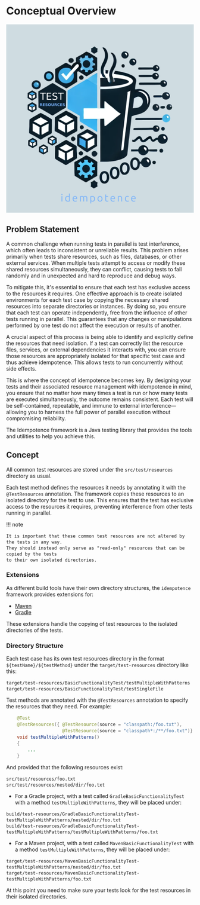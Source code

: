 # Conceptual Overview

<p align="center">
  <img src="../../assets/images/idempotence-4-1.webp" />
</p>

## Problem Statement

A common challenge when running tests in parallel is test interference, which often leads to inconsistent or unreliable
results. This problem arises primarily when tests share resources, such as files, databases, or other external services.
When multiple tests attempt to access or modify these shared resources simultaneously, they can conflict, causing tests
to fail randomly and in unexpected and hard to reproduce and debug ways. 

To mitigate this, it's essential to ensure that each test has exclusive access to the resources it requires.
One effective approach is to create isolated environments for each test case by copying the necessary shared resources
into separate directories or instances. By doing so, you ensure that each test can operate independently, free from the
influence of other tests running in parallel. This guarantees that any changes or manipulations performed by one test
do not affect the execution or results of another.

A crucial aspect of this process is being able to identify and explicitly define the resources that need isolation.
If a test can correctly list the resource files, services, or external dependencies it interacts with, you can ensure
those resources are appropriately isolated for that specific test case and thus achieve idempotence.
This allows tests to run concurrently without side effects.

This is where the concept of idempotence becomes key. By designing your tests and their associated resource management
with idempotence in mind, you ensure that no matter how many times a test is run or how many tests are executed
simultaneously, the outcome remains consistent. Each test will be self-contained, repeatable, and immune to external
interference—allowing you to harness the full power of parallel execution without compromising reliability.

The Idempotence framework is a Java testing library that provides the tools and utilities to help you achieve this.

## Concept

All common test resources are stored under the `src/test/resources` directory as usual.

Each test method defines the resources it needs by annotating it with the `@TestResources` annotation. The framework
copies these resources to an isolated directory for the test to use. This ensures that the test has exclusive access
to the resources it requires, preventing interference from other tests running in parallel.

!!! note

    It is important that these common test resources are not altered by the tests in any way.
    They should instead only serve as "read-only" resources that can be copied by the tests
    to their own isolated directories.

### Extensions

As different build tools have their own directory structures, the `idempotence` framework provides extensions for:

* [Maven](./modules/idempotence-maven.md)
* [Gradle](./modules/idempotence-gradle.md)

These extensions handle the copying of test resources to the isolated directories of the tests.

### Directory Structure

Each test case has its own test resources directory in the format `${testName}/${testMethod}` under the
`target/test-resources` directory like this:
```
target/test-resources/BasicFunctionalityTest/testMultipleWithPatterns
target/test-resources/BasicFunctionalityTest/testSingleFile
```

Test methods are annotated with the `@TestResources` annotation to specify the resources that they need. For example:
```java
    @Test
    @TestResources({ @TestResource(source = "classpath:/foo.txt"),
                     @TestResource(source = "classpath*:/**/foo.txt")} )
    void testMultipleWithPatterns()
    {
        ...
    }
```

And provided that the following resources exist:
```
src/test/resources/foo.txt
src/test/resources/nested/dir/foo.txt
```

* For a Gradle project, with a test called `GradleBasicFunctionalityTest` with a method `testMultipleWithPatterns`,
  they will be placed under:
```
build/test-resources/GradleBasicFunctionalityTest-testMultipleWithPatterns/nested/dir/foo.txt
build/test-resources/GradleBasicFunctionalityTest-testMultipleWithPatterns/testMultipleWithPatterns/foo.txt
```

* For a Maven project, with a test called `MavenBasicFunctionalityTest` with a method `testMultipleWithPatterns`,
  they will be placed under:
```
target/test-resources/MavenBasicFunctionalityTest-testMultipleWithPatterns/nested/dir/foo.txt
target/test-resources/MavenBasicFunctionalityTest-testMultipleWithPatterns/foo.txt
```

At this point you need to make sure your tests look for the test resources in their isolated directories.
